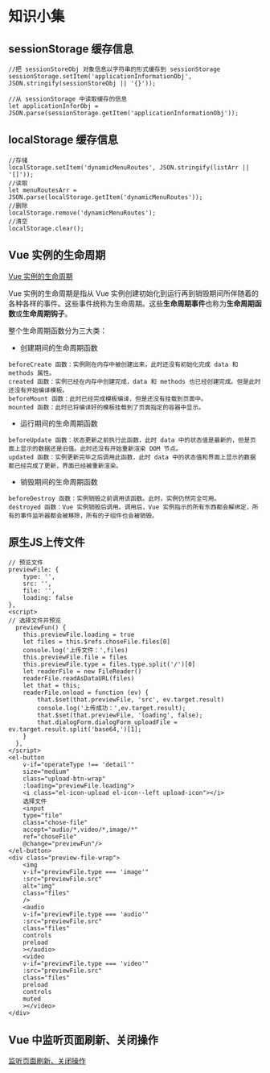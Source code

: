 # 知识小集

## sessionStorage 缓存信息

```
//把 sessionStoreObj 对象信息以字符串的形式缓存到 sessionStorage
sessionStorage.setItem('applicationInformationObj', JSON.stringify(sessionStoreObj || '{}'));

//从 sessionStorage 中读取缓存的信息
let applicationInforObj = JSON.parse(sessionStorage.getItem('applicationInformationObj'));
```

## localStorage 缓存信息

```
//存储
localStorage.setItem('dynamicMenuRoutes', JSON.stringify(listArr || '[]'));
//读取 
let menuRoutesArr = JSON.parse(localStorage.getItem('dynamicMenuRoutes'));
//删除
localStorage.remove('dynamicMenuRoutes');
//清空
localStorage.clear();
```

## Vue 实例的生命周期

[Vue 实例的生命周期](https://www.cnblogs.com/wangyuxue/p/11803536.html)

Vue 实例的生命周期是指从 Vue 实例创建初始化到运行再到销毁期间所伴随着的各种各样的事件。这些事件统称为生命周期。这些**生命周期事件**也称为**生命周期函数**或**生命周期钩子**。

整个生命周期函数分为三大类：

* 创建期间的生命周期函数

```
beforeCreate 函数：实例刚在内存中被创建出来，此时还没有初始化完成 data 和 methods 属性。
created 函数：实例已经在内存中创建完成，data 和 methods 也已经创建完成。但是此时还没有开始编译模板。
beforeMount 函数：此时已经完成模板编译，但是还没有挂载到页面中。
mounted 函数：此时已将编译好的模板挂载到了页面指定的容器中显示。
```
* 运行期间的生命周期函数

```
beforeUpdate 函数：状态更新之前执行此函数，此时 data 中的状态值是最新的，但是页面上显示的数据还是旧值。此时还没有开始重新渲染 DOM 节点。
updated 函数：实例更新完毕之后调用此函数，此时 data 中的状态值和界面上显示的数据都已经完成了更新，界面已经被重新渲染。
```
* 销毁期间的生命周期函数

```
beforeDestroy 函数：实例销毁之前调用该函数。此时，实例仍然完全可用。
destroyed 函数：Vue 实例销毁后调用。调用后，Vue 实例指示的所有东西都会解绑定，所有的事件监听器都会被移除，所有的子组件也会被销毁。
```

## 原生JS上传文件

```
// 预览文件
previewFile: {
    type: '',
    src: '',
    file: '',
    loading: false
},
<script>
// 选择文件并预览
  previewFun() {
    this.previewFile.loading = true
    let files = this.$refs.choseFile.files[0]
    console.log('上传文件：',files)
    this.previewFile.file = files
    this.previewFile.type = files.type.split('/')[0]
    let readerFile = new FileReader()
    readerFile.readAsDataURL(files)
    let that = this;
    readerFile.onload = function (ev) {
        that.$set(that.previewFile, 'src', ev.target.result)
        console.log('上传成功：',ev.target.result);
        that.$set(that.previewFile, 'loading', false);
        that.dialogForm.dialogForm_uploadFile = ev.target.result.split('base64,')[1];
    }
  },
</script>
<el-button
    v-if="operateType !== 'detail'"
    size="medium"
    class="upload-btn-wrap"
    :loading="previewFile.loading">
    <i class="el-icon-upload el-icon--left upload-icon"></i>
    选择文件
    <input
    type="file"
    class="chose-file"
    accept="audio/*,video/*,image/*"
    ref="choseFile"
    @change="previewFun"/> 
</el-button>
<div class="preview-file-wrap">
    <img
    v-if="previewFile.type === 'image'"
    :src="previewFile.src"
    alt="img"
    class="files"
    />
    <audio
    v-if="previewFile.type === 'audio'"
    :src="previewFile.src"
    class="files"
    controls
    preload
    ></audio>
    <video
    v-if="previewFile.type === 'video'"
    :src="previewFile.src"
    class="files"
    preload
    controls
    muted
    ></video>
</div>
```

## Vue 中监听页面刷新、关闭操作

[监听页面刷新、关闭操作](https://www.cnblogs.com/wxh0929/p/11732716.html)


